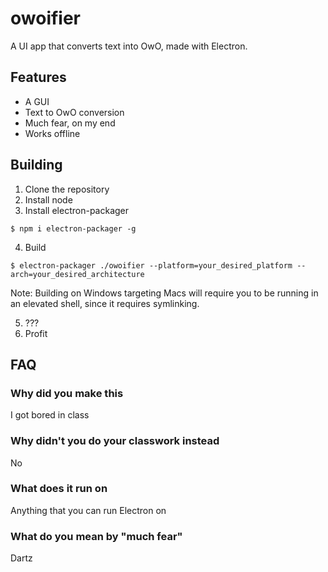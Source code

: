 # owoifier
A UI app that converts text into OwO, made with Electron.

## Features
- A GUI
- Text to OwO conversion
- Much fear, on my end
- Works offline

## Building
1. Clone the repository
2. Install node
3. Install electron-packager
```
$ npm i electron-packager -g
```
4. Build
```
$ electron-packager ./owoifier --platform=your_desired_platform --arch=your_desired_architecture
```

  Note: Building on Windows targeting Macs will require you to be running in an elevated shell, since it requires symlinking.

5. ???
6. Profit
## FAQ
### Why did you make this
I got bored in class
### Why didn't you do your classwork instead
No
### What does it run on
Anything that you can run Electron on
### What do you mean by "much fear"
Dartz
